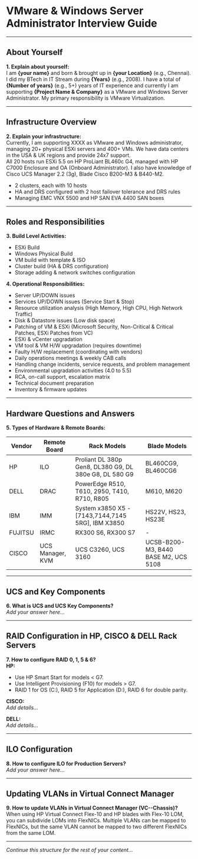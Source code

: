 # VMware & Windows Server Administrator Interview Guide

---

## About Yourself

**1. Explain about yourself:**  
I am **{your name}** and born & brought up in **{your Location}** (e.g., Chennai). I did my BTech in IT Stream during **{Years}** (e.g., 2008). I have a total of **{Number of years}** (e.g., 5+) years of IT experience and currently I am supporting **{Project Name & Company}** as a VMware and Windows Server Administrator. My primary responsibility is VMware Virtualization.

---

## Infrastructure Overview

**2. Explain your infrastructure:**  
Currently, I am supporting XXXX as VMware and Windows administrator, managing 20+ physical ESXi servers and 400+ VMs. We have data centers in the USA & UK regions and provide 24x7 support.  
All 20 hosts run ESXi 5.5 on HP ProLiant BL460c G4, managed with HP C7000 Enclosure and OA (Onboard Administrator). I also have knowledge of Cisco UCS Manager 2.2 (3g), Blade Cisco B200-M3 & B440-M2.

- 2 clusters, each with 10 hosts
- HA and DRS configured with 2 host failover tolerance and DRS rules
- Managing EMC VNX 5500 and HP SAN EVA 4400 SAN boxes

---

## Roles and Responsibilities

**3. Build Level Activities:**  
- ESXi Build  
- Windows Physical Build  
- VM build with template & ISO  
- Cluster build (HA & DRS configuration)  
- Storage adding & network switches configuration  

**4. Operational Responsibilities:**  
- Server UP/DOWN issues  
- Services UP/DOWN issues (Service Start & Stop)  
- Resource utilization analysis (High Memory, High CPU, High Network Traffic)  
- Disk & Datastore issues (Low disk space)  
- Patching of VM & ESXi (Microsoft Security, Non-Critical & Critical Patches, ESXi Patches from VC)  
- ESXi & vCenter upgradation  
- VM tool & VM H/W upgradation (requires downtime)  
- Faulty H/W replacement (coordinating with vendors)  
- Daily operations meetings & weekly CAB calls  
- Handling change incidents, service requests, and problem management  
- Environmental upgradation activities (4.0 to 5.5)  
- RCA, on-call support, escalation matrix  
- Technical document preparation  
- Inventory & firmware updates  

---

## Hardware Questions and Answers

**5. Types of Hardware & Remote Boards:**  

| Vendor   | Remote Board | Rack Models | Blade Models |
|----------|--------------|-------------|--------------|
| HP       | ILO          | Proliant DL 380p Gen8, DL380 G9, DL 380e G8, DL 580 G9 | BL460CG9, BL460CG6 |
| DELL     | DRAC         | PowerEdge R510, T610, 2950, T410, R710, R805 | M610, M620 |
| IBM      | IMM          | System x3850 X5 -[7143,7144,7145 5RG], IBM X3850 | HS22V, HS23, HS23E |
| FUJITSU  | IRMC         | RX300 S6, RX300 S7 | - |
| CISCO    | UCS Manager, KVM | UCS C3260, UCS 3160 | UCSB-B200-M3, B440 BASE M2, UCS 5108 |

---

## UCS and Key Components

**6. What is UCS and UCS Key Components?**  
*Add your answer here...*

---

## RAID Configuration in HP, CISCO & DELL Rack Servers

**7. How to configure RAID 0, 1, 5 & 6?**  
**HP:**  
- Use HP Smart Start for models < G7.  
- Use Intelligent Provisioning (F10) for models > G7.  
- RAID 1 for OS (C:), RAID 5 for Application (D:), RAID 6 for double parity.  

**CISCO:**  
*Add details...*  

**DELL:**  
*Add details...*  

---

## ILO Configuration

**8. How to configure ILO for Production Servers?**  
*Add your answer here...*

---

## Updating VLANs in Virtual Connect Manager

**9. How to update VLANs in Virtual Connect Manager (VC--Chassis)?**  
When using HP Virtual Connect Flex-10 and HP blades with Flex-10 LOM, you can subdivide LOMs into FlexNICs. Multiple VLANs can be mapped to FlexNICs, but the same VLAN cannot be mapped to two different FlexNICs from the same LOM.

---

*Continue this structure for the rest of your content...*



